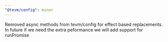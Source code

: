 ```yaml
---
"@tevm/config": minor
---
```


Removed async methods from tevm/config for effect based replacements. In future if we need the extra peformance we will add support for runPromise
